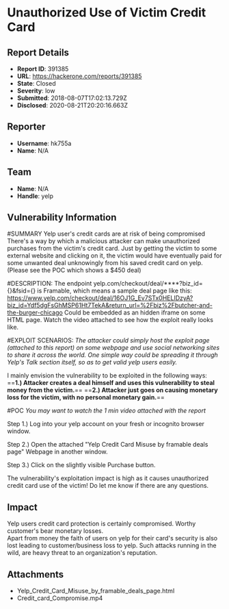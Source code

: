 # Unauthorized Use of Victim Credit Card

## Report Details
- **Report ID**: 391385
- **URL**: https://hackerone.com/reports/391385
- **State**: Closed
- **Severity**: low
- **Submitted**: 2018-08-07T17:02:13.729Z
- **Disclosed**: 2020-08-21T20:20:16.663Z

## Reporter
- **Username**: hk755a
- **Name**: N/A

## Team
- **Name**: N/A
- **Handle**: yelp

## Vulnerability Information
#SUMMARY
Yelp user's credit cards are at risk of being compromised
There's a way by which a malicious attacker can make unauthorized purchases from the victim's credit card.
Just by getting the victim to some external website and clicking on it, the victim would have eventually paid for some unwanted deal unknowingly from his saved credit card on yelp. (Please see the POC which shows a $450 deal)

#DESCRIPTION:
The endpoint yelp.com/checkout/deal/****?biz_id={}&fsid={} is Framable, which means a sample deal page like this:
https://www.yelp.com/checkout/deal/16OJ1G_Ev7STx0HELIDzyA?biz_id=Ydf5dgFsGhMSP61Ht7TekA&return_url=%2Fbiz%2Fbutcher-and-the-burger-chicago
Could be embedded as an hidden iframe on some HTML page. 
Watch the video attached to see how the exploit really looks like.


#EXPLOIT SCENARIOS:
*The attacker could simply host the exploit page (attached to this report) on some webpage and use social networking sites to share it across the world. One simple way could be spreading it through Yelp's Talk section itself, so as to get valid yelp users easily.* 

I mainly envision the vulnerability to be exploited in the following ways:
==**1.) Attacker creates a deal himself and uses this vulnerability to steal money from the victim.**==
==**2.) Attacker just goes on causing monetary loss for the victim, with no personal monetary gain.**==

#POC
*You may want to watch the 1 min video attached with the report*

Step 1.) Log into your yelp account on your fresh or incognito browser window.

Step 2.) Open the attached "Yelp Credit Card Misuse by framable deals page" Webpage in another window.

Step 3.) Click on the slightly visible Purchase button. 

The vulnerability's exploitation impact is high as it causes unauthorized credit card use of the victim!
Do let me know if there are any questions.

## Impact

Yelp users credit card protection is certainly compromised. Worthy customer's bear monetary losses.  
Apart from money the faith of users on yelp for their card's security is also lost leading to customer/business loss to yelp.
Such attacks running in the wild, are heavy threat to an organization's reputation.

## Attachments
- Yelp_Credit_Card_Misuse_by_framable_deals_page.html
- Credit_card_Compromise.mp4

